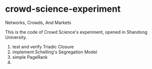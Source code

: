# crowd-science-experiment
Networks, Crowds, And Markets

This is the code of Crowd Science's experiment, opened in Shandong University.

1. test and verify Triadic Closure
2. implement Schelling's Segregation Model
3. simple PageRank
4. 
